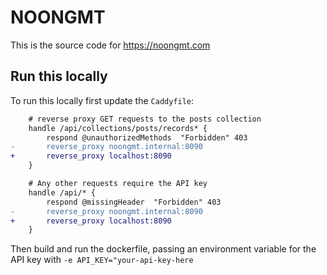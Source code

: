 # NOONGMT

This is the source code for https://noongmt.com

## Run this locally

To run this locally first update the `Caddyfile`:
```diff
    # reverse proxy GET requests to the posts collection
    handle /api/collections/posts/records* {
        respond @unauthorizedMethods  "Forbidden" 403
-       reverse_proxy noongmt.internal:8090
+       reverse_proxy localhost:8090
    }

    # Any other requests require the API key
    handle /api/* {
        respond @missingHeader  "Forbidden" 403
-       reverse_proxy noongmt.internal:8090
+       reverse_proxy localhost:8090
    }
```

Then build and run the dockerfile, passing an environment variable for the API key with `-e API_KEY="your-api-key-here`
